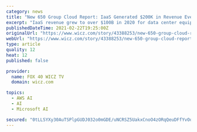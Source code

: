 ```yaml
---
category: news
title: "New 650 Group Cloud Report: IaaS Generated $200K in Revenue Every Minute of 2020 as AWS, Azure, GCP Outpaced the Market"
excerpt: "IaaS revenue grew to over $100B in 2020 for data center equipment (servers, storage, networking) and other compute and IT equipment"
publishedDateTime: 2021-02-22T19:25:00Z
originalUrl: "https://www.wicz.com/story/43388253/new-650-group-cloud-report-iaas-generated-200k-in-revenue-every-minute-of-2020-as-aws-azure-gcp-outpaced-the-market"
webUrl: "https://www.wicz.com/story/43388253/new-650-group-cloud-report-iaas-generated-200k-in-revenue-every-minute-of-2020-as-aws-azure-gcp-outpaced-the-market"
type: article
quality: 12
heat: 12
published: false

provider:
  name: FOX 40 WICZ TV
  domain: wicz.com

topics:
  - AWS AI
  - AI
  - Microsoft AI

secured: "0tLLSYXy30AuTSPlpGUDJ032o0mGDE/uNCRSZ5UakxCnoO4zORqQeuDFfYvOoBxpx2p3JMeaNpcl9XXgwBvRPVvt1H02pTCIb6OZvfhfQboUXlj+6GbEndUoYMx78PHO9wuB01NNhD09B9eARG+bIIzWM5gX1Gx58++gMSkUCBY4IaMOdN2oObeGr8bN2fMGliT2HWiosGVXaJ3ZCkBdSTDphQkYCsdMiqIaJ8iVgNFX2i/ml5feIB8fPwCvq1Y85BdHPCddEgSREubwgrxBXv3c8H8rFd7EpIRjeMnNdk0wwA9Ij6Vff+VKejaNaitZC+OvgM7BcIpcGx2mCC9FyCpFwHLjaQ0uQ323Kd1tVO4=;lu9g6dn81fDt1bjonIZBwg=="
---
```


